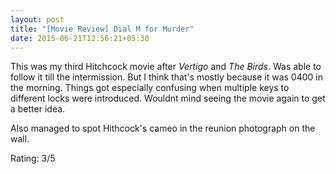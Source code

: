 ```yaml
---
layout: post
title: "[Movie Review] Dial M for Murder"
date: 2015-06-21T12:56:21+05:30
---
```


This was my third Hitchcock movie after *Vertigo* and *The Birds*. Was able to follow it till the intermission. 
But I think that's mostly because it was 0400 in the morning. 
Things got especially confusing when multiple keys to different locks were introduced.
Wouldnt mind seeing the movie again to get a better idea. 

Also managed to spot Hithcock's cameo in the reunion photograph on the wall.

Rating: 3/5

